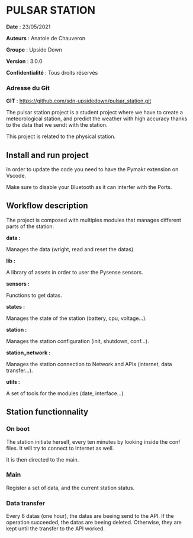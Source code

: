 # PULSAR STATION

**Date** : 23/05/2021

**Auteurs** : Anatole de Chauveron

**Groupe** : Upside Down

**Version** : 3.0.0

**Confidentialité** : Tous droits réservés

### Adresse du Git 

**GIT** : https://github.com/sdn-upsidedown/pulsar_station.git

The pulsar station project is a student project where we have to create a meteorological station, and predict the weather with high accuracy thanks to the data that we sendt with the station.

This project is related to the physical station.

## Install and run project

In order to update the code you need to have the Pymakr extension on Vscode.

Make sure to disable your Bluetooth as it can interfer with the Ports.

## Workflow description

The project is composed with multiples modules that manages different parts of the station:

**data :**

Manages the data (wright, read and reset the datas).

**lib :**

A library of assets in order to user the Pysense sensors.

**sensors :**

Functions to get datas.

**states :**

Manages the state of the station (battery, cpu, voltage...).

**station :**

Manages the station configuration (init, shutdown, conf...).

**station_network :**

Manages the station connection to Network and APIs (internet, data transfer...).

**utils :**

A set of tools for the modules (date, interface...)


## Station functionnality

### On boot

The station initiate herself, every ten minutes by looking inside the conf files. It will try to connect to Internet as well.

It is then directed to the main.

### Main

Register a set of data, and the current station status.

### Data transfer

Every 6 datas (one hour), the datas are beeing send to the API. If the operation succeeded, the datas are beeing deleted. Otherwise, they are kept until the transfer to the API worked.